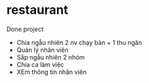 # restaurant
Done project
+ Chia ngẫu nhiên 2 nv chạy bàn + 1 thu ngân
+ Quản lý nhân viên
+ Sắp ngẫu nhiên 2 nhóm
+ Chia ca làm việc
+ XEm thông tin nhân viên
